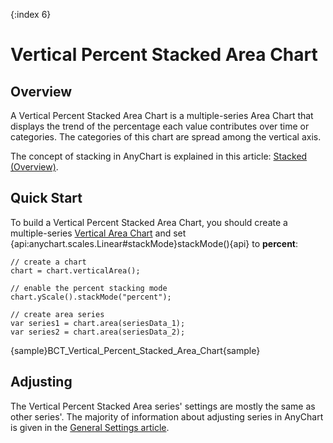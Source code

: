 {:index 6}
# Vertical Percent Stacked Area Chart

## Overview

A Vertical Percent Stacked Area Chart is a multiple-series Area Chart that displays the trend of the percentage each value contributes over time or categories. The categories of this chart are spread among the vertical axis.

The concept of stacking in AnyChart is explained in this article: [Stacked (Overview)](../Overview).

## Quick Start

To build a Vertical Percent Stacked Area Chart, you should create a multiple-series [Vertical Area Chart](../../Vertical/Area_Chart) and set {api:anychart.scales.Linear#stackMode}stackMode(){api} to **percent**:

```
// create a chart
chart = chart.verticalArea();

// enable the percent stacking mode
chart.yScale().stackMode("percent");

// create area series
var series1 = chart.area(seriesData_1);
var series2 = chart.area(seriesData_2);
```

{sample}BCT\_Vertical\_Percent\_Stacked\_Area\_Chart{sample}

## Adjusting

The Vertical Percent Stacked Area series' settings are mostly the same as other series'. The majority of information about adjusting series in AnyChart is given in the [General Settings article](../../General_Settings).